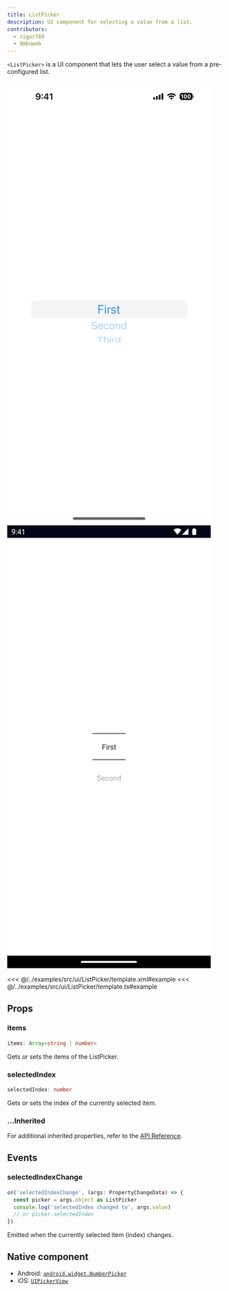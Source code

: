 ```yaml
---
title: ListPicker
description: UI component for selecting a value from a list.
contributors:
  - rigor789
  - Ombuweb
---
```


`<ListPicker>` is a UI component that lets the user select a value from a pre-configured list.

<DeviceFrame type="ios">
<img src="../screenshots/ios/ListPicker.png"/>
</DeviceFrame>
<DeviceFrame type="android">
<img src="../screenshots/android/ListPicker.png"/>
</DeviceFrame>

<<< @/../examples/src/ui/ListPicker/template.xml#example
<<< @/../examples/src/ui/ListPicker/template.ts#example

## Props

### items

```ts
items: Array<string | number>
```

Gets or sets the items of the ListPicker.

### selectedIndex

```ts
selectedIndex: number
```

Gets or sets the index of the currently selected item.

### ...Inherited

For additional inherited properties, refer to the [API Reference](/api/class/ListPicker).

## Events

### selectedIndexChange

```ts
on('selectedIndexChange', (args: PropertyChangeData) => {
  const picker = args.object as ListPicker
  console.log('selectedIndex changed to', args.value)
  // or picker.selectedIndex
})
```

Emitted when the currently selected item (index) changes.

## Native component

- Android: [`android.widget.NumberPicker`](https://developer.android.com/reference/android/widget/NumberPicker.html)
- iOS: [`UIPickerView`](https://developer.apple.com/documentation/uikit/uipickerview)
